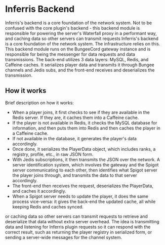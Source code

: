 # Inferris Backend
Inferris's backend is a core foundation of the network system. Not to be confused with the core plugin's backend - this backend module
is responsible for powering the server's Waterfall proxy in a performant way, and caching data so other servers can transmit requests
Inferris's backend is a core foundation of the network system. The infrastructure relies on this. This backend module
runs on the BungeeCord gateway instance and is responsible for being the messenger for data requests and data transmissions.
The back-end utilizes 3 data layers: MySQL, Redis, and Caffeine caches. It serializes player data and transmits it through Bungee channels
and Jedis subs, and the front-end receives and deserializes the transmission.

## How it works
Brief description on how it works:
- When a player joins, it first checks to see if they are available in the Redis server. If they are, it caches them into a Caffeine cache.
- If the player is not available in Redis, it checks the MySQL database for information, and then puts them into Redis and then caches the player in a Caffeine cache.
- If not available in the database, it generates the player's data accordingly.
- Once done, it serializes the PlayerData object, which includes ranks, a registry, profile, etc., in raw JSON form.
- With Jedis subscriptions, it then transmits the JSON over the network. A server identification system, which involves the gateway and the Spigot server communicating to each other,
  then identifies what Spigot server the player joins through, and transmits the data to that server accordingly.
- The front-end then receives the request, deserializes the PlayerData, and caches it accordingly.
- When a Spigot server needs to update the player, it does the same process vice-versa: it gives the back-end the updated cache, all while keeping Redis and caches synced.


or caching data so other servers can transmit requests
to retrieve and deserialize that data without extra server overhead. The idea is transmitting data and listening for Inferris plugin requests
so it can respond with the correct result, such as returning the player registry in serialized form, or sending a server-wide messages for
the channel system.